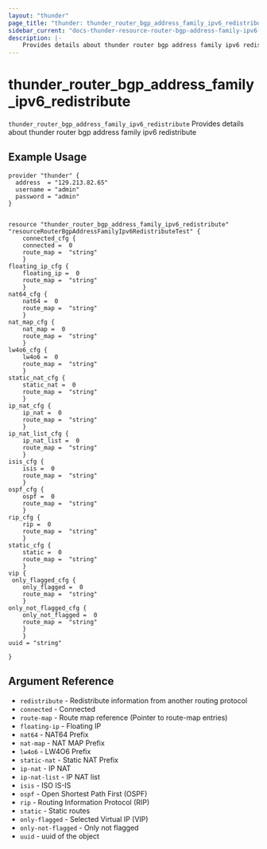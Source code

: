 ```yaml
---
layout: "thunder"
page_title: "thunder: thunder_router_bgp_address_family_ipv6_redistribute"
sidebar_current: "docs-thunder-resource-router-bgp-address-family-ipv6-redistribute"
description: |-
    Provides details about thunder router bgp address family ipv6 redistribute resource for A10
---
```


# thunder\_router\_bgp\_address\_family\_ipv6\_redistribute

`thunder_router_bgp_address_family_ipv6_redistribute` Provides details about thunder router bgp address family ipv6 redistribute
## Example Usage


```hcl
provider "thunder" {
  address  = "129.213.82.65"
  username = "admin"
  password = "admin"
}


resource "thunder_router_bgp_address_family_ipv6_redistribute" "resourceRouterBgpAddressFamilyIpv6RedistributeTest" {
	connected_cfg {  
 	connected =  0 
	route_map =  "string" 
	}
floating_ip_cfg {  
 	floating_ip =  0 
	route_map =  "string" 
	}
nat64_cfg {  
 	nat64 =  0 
	route_map =  "string" 
	}
nat_map_cfg {  
 	nat_map =  0 
	route_map =  "string" 
	}
lw4o6_cfg {  
 	lw4o6 =  0 
	route_map =  "string" 
	}
static_nat_cfg {  
 	static_nat =  0 
	route_map =  "string" 
	}
ip_nat_cfg {  
 	ip_nat =  0 
	route_map =  "string" 
	}
ip_nat_list_cfg {  
 	ip_nat_list =  0 
	route_map =  "string" 
	}
isis_cfg {  
 	isis =  0 
	route_map =  "string" 
	}
ospf_cfg {  
 	ospf =  0 
	route_map =  "string" 
	}
rip_cfg {  
 	rip =  0 
	route_map =  "string" 
	}
static_cfg {  
 	static =  0 
	route_map =  "string" 
	}
vip {  
 only_flagged_cfg {  
 	only_flagged =  0 
	route_map =  "string" 
	}
only_not_flagged_cfg {  
 	only_not_flagged =  0 
	route_map =  "string" 
	}
	}
uuid = "string"
 
}

```

## Argument Reference

* `redistribute` - Redistribute information from another routing protocol
* `connected` - Connected
* `route-map` - Route map reference (Pointer to route-map entries)
* `floating-ip` - Floating IP
* `nat64` - NAT64 Prefix
* `nat-map` - NAT MAP Prefix
* `lw4o6` - LW4O6 Prefix
* `static-nat` - Static NAT Prefix
* `ip-nat` - IP NAT
* `ip-nat-list` - IP NAT list
* `isis` - ISO IS-IS
* `ospf` - Open Shortest Path First (OSPF)
* `rip` - Routing Information Protocol (RIP)
* `static` - Static routes
* `only-flagged` - Selected Virtual IP (VIP)
* `only-not-flagged` - Only not flagged
* `uuid` - uuid of the object

